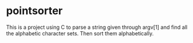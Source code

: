 # pointsorter
This is a project using C to parse a string given through argv[1] and find all the alphabetic character sets. Then sort them alphabetically.
